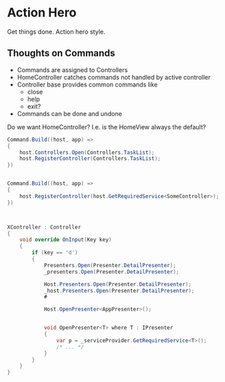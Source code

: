 # Action Hero

Get things done.  Action hero style.


## Thoughts on Commands

- Commands are assigned to Controllers
- HomeController catches commands not handled by active controller
- Controller base provides common commands like
    - close 
    - help
    - exit?
- Commands can be done and undone

Do we want HomeController?  I.e. is the HomeView always the default?




```cs
Command.Build((host, app) => 
{
    host.Controllers.Open(Controllers.TaskList);
    host.RegisterController(Controllers.TaskList);
})


Command.Build((host, app) => 
{
    host.RegisterController(host.GetRequiredService<SomeController>);
})



XController : Controller
{
    void override OnInput(Key key)
    {
        if (key == 'd')
        {
            Presenters.Open(Presenter.DetailPresenter);
            _presenters.Open(Presenter.DetailPresenter);

            Host.Presenters.Open(Presenter.DetailPresenter);
            _host.Presenters.Open(Presenter.DetailPresenter);
            #

            Host.OpenPresenter<AppPresenter>();


            void OpenPresenter<T> where T : IPresenter
            {
                var p = _serviceProvider.GetRequiredService<T>();
                /* ... */
            }
        }
    }
}
```
 